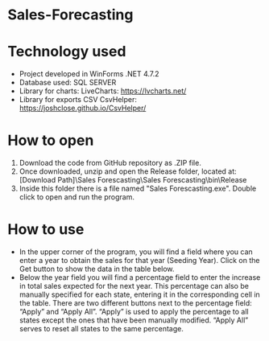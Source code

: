 # Sales-Forecasting

# Technology used
- Project developed in WinForms .NET 4.7.2
- Database used: SQL SERVER
- Library for charts: LiveCharts: https://lvcharts.net/
- Library for exports CSV CsvHelper: https://joshclose.github.io/CsvHelper/

# How to open
1. Download the code from GitHub repository as .ZIP file.
2. Once downloaded, unzip and open the Release folder, located at: [Download Path]\Sales Forescasting\Sales Forescasting\bin\Release
3. Inside this folder there is a file named "Sales Forescasting.exe". Double click to open and run the program.

# How to use
- In the upper corner of the program, you will find a field where you can enter a year to obtain the sales for that year (Seeding Year). Click on the Get button to show the data in the table below.
- Below the year field you will find a percentage field to enter the increase in total sales expected for the next year. This percentage can also be manually specified for each state, entering it in the corresponding cell in the table. There are two different buttons next to the percentage field: “Apply” and “Apply All”. “Apply” is used to apply the percentage to all states except the ones that have been manually modified. “Apply All” serves to reset all states to the same percentage.

